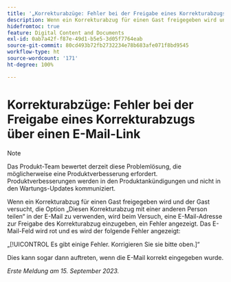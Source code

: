 ```yaml
---
title: '„Korrekturabzüge: Fehler bei der Freigabe eines Korrekturabzugs über einen E-Mail-Link“'
description: Wenn ein Korrekturabzug für einen Gast freigegeben wird und der Gast versucht, die Option „Diesen Korrekturabzug mit einer anderen Person teilen“ in der E-Mail zu verwenden, wird beim Versuch, eine E-Mail-Adresse zur Freigabe des Korrekturabzug einzugeben, ein Fehler angezeigt. Das E-Mail-Feld wird rot und es wird ein Fehler angezeigt.
hidefromtoc: true
feature: Digital Content and Documents
exl-id: 0ab7a42f-f87e-49d1-b5e5-3d05f7764eab
source-git-commit: 80cd493b72fb2732234e78b683afe071f8bd9545
workflow-type: ht
source-wordcount: '171'
ht-degree: 100%

---
```


# Korrekturabzüge: Fehler bei der Freigabe eines Korrekturabzugs über einen E-Mail-Link

>[!NOTE]
>
>Das Produkt-Team bewertet derzeit diese Problemlösung, die möglicherweise eine Produktverbesserung erfordert. Produktverbesserungen werden in den Produktankündigungen und nicht in den Wartungs-Updates kommuniziert.

Wenn ein Korrekturabzug für einen Gast freigegeben wird und der Gast versucht, die Option „Diesen Korrekturabzug mit einer anderen Person teilen“ in der E-Mail zu verwenden, wird beim Versuch, eine E-Mail-Adresse zur Freigabe des Korrekturabzug einzugeben, ein Fehler angezeigt. Das E-Mail-Feld wird rot und es wird der folgende Fehler angezeigt:

„[!UICONTROL Es gibt einige Fehler. Korrigieren Sie sie bitte oben.]“

Dies kann sogar dann auftreten, wenn die E-Mail korrekt eingegeben wurde.

_Erste Meldung am 15. September 2023._
